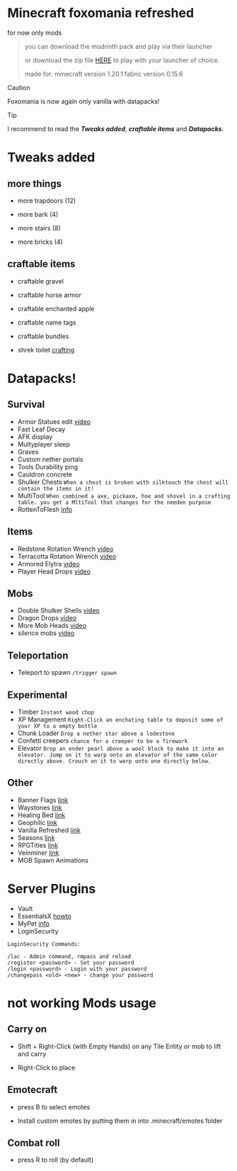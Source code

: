 # Minecraft foxomania refreshed

for now only mods

> you can download the modrinth pack and play via their launcher
> 
> or download the zip file [HERE](https://drive.google.com/file/d/1Xg_p3ZuIv0qIy72iOP1HMRlQ9LUocgrV/view?usp=sharing) to play with your launcher of choice.
>
> made for:
> minecraft version 1.20.1
> fabric version 0.15.6

> [!CAUTION]
> Foxomania is now again only vanilla with datapacks!

> [!TIP]
> I recommend to read the **_Tweaks added_**, _**craftable items**_ and _**Datapacks**_.


# Tweaks added

## more things

- more trapdoors (12)

- more bark (4)

- more stairs (8)

- more bricks (4)


## craftable items

- craftable gravel

- craftable horse armor

- craftable enchanted apple

- craftable name tags

- craftable bundles

- shrek toilet [crafting](https://github.com/foxos21/EE-hcwz2tHn5k-/blob/main/Screen%20Shot%202024-03-06%20at%2012.13.10%20AM.png)

# Datapacks!

## Survival

- Armor Statues edit [video](https://www.youtube.com/watch?v=nV9-_RacnoI)
- Fast Leaf Decay
- AFK display
- Multyplayer sleep
- Graves
- Custom nether portals
- Tools Durability ping
- Cauldron concrete
- Shulker Chests ```When a chest is broken with silktouch the chest will contain the items in it!```
- MultiTool ```When combined a axe, pickaxe, hoe and shovel in a crafting table. you get a MltiTool that changes for the needen purpose```
- RottenToFlesh [info](https://www.curseforge.com/minecraft/customization/rottentoleather)

## Items

- Redstone Rotation Wrench [video](https://youtu.be/AFu4n_Ql1_o?t=70)
- Terracotta Rotation Wrench [video](https://youtu.be/lfcwKXhjC9Y?t=508)
- Armored Elytra [video](https://youtu.be/UCUivDpVDhE)
- Player Head Drops [video](https://www.youtube.com/watch?v=Usb1mEIK_wQ)

## Mobs

- Double Shulker Shells [video](https://youtu.be/lfcwKXhjC9Y?t=319)
- Dragon Drops [video](https://youtu.be/lfcwKXhjC9Y?t=359)
- More Mob Heads [video](https://www.youtube.com/watch?v=C04fwclOdQo)
- silence mobs [video](https://youtu.be/lfcwKXhjC9Y?t=487)

## Teleportation

- Teleport to spawn ```/trigger spawn```

## Experimental

- Timber ```Instant wood chop```
- XP Management ```Right-Click an enchating table to deposit some of your XP to a empty bottle```
- Chunk Loader ```Drop a nether star above a lodestone```
- Confetti creepers ```chance for a creeper to be a firework```
- Elevator ```Drop an ender pearl above a wool block to make it into an elevator. Jump on it to warp onto an elevator of the same color directly above. Crouch on it to warp onto one directly below.```

## Other
- Banner Flags [link](https://www.planetminecraft.com/data-pack/banner-flags-5591137/)
- Waystones [link](https://modrinth.com/datapack/waystones-data-pack)
- Healing Bed [link](https://www.planetminecraft.com/data-pack/healing-bed-4479170/)
- Geophilic [link](https://modrinth.com/datapack/geophilic/gallery)
- Vanilla Refreshed [link](https://modrinth.com/datapack/vanilla-refresh/gallery)
- Seasons [link](https://modrinth.com/datapack/seasons)
- RPGTitles [link](https://modrinth.com/datapack/rpgtitles)
- Veinminer [link](https://modrinth.com/datapack/veinminer)
- MOB Spawn Animations

# Server Plugins

- Vault
- EssentialsX [howto](https://essinfo.xeya.me/commands.html)
- MyPet [info](https://www.spigotmc.org/resources/mypet.12725/)
- LoginSecurity
```
LoginSecurity Commands:

/lac - Admin command, rmpass and reload
/register <password> - Set your password
/login <password> - Login with your password
/changepass <old> <new> - change your password
```


# not working Mods usage

## Carry on

- Shift + Right-Click (with Empty Hands) on any Tile Entity or mob to lift and carry

- Right-Click to place

## Emotecraft

- press B to select emotes

- Install custom emotes by putting them in into .minecraft/emotes folder


## Combat roll

- press R to roll (by default)
